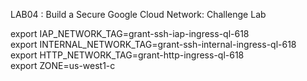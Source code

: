 LAB04 : Build a Secure Google Cloud Network: Challenge Lab 

export IAP_NETWORK_TAG=grant-ssh-iap-ingress-ql-618  
export INTERNAL_NETWORK_TAG=grant-ssh-internal-ingress-ql-618  
export HTTP_NETWORK_TAG=grant-http-ingress-ql-618  
export ZONE=us-west1-c  




